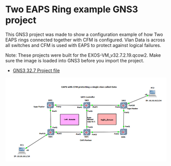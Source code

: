 # Two EAPS Ring example GNS3 project

This GNS3 project was made to show a configuration example of how Two EAPS rings connected together with CFM is configured. Vlan Data is across all switches and CFM is used with EAPS to protect against logical failures.

Note: These projects were built for the EXOS-VM_v32.7.2.19.qcow2.  Make sure the image is loaded into GNS3 before you import the project.

* [GNS3 32.7 Project file](https://github.com/stewilliams-extr/Virtual_EXOS/blob/master/gns3_projects/Two_EAPS_rings/EAPS_2ring.zip)

<img src="screenshot.png">
